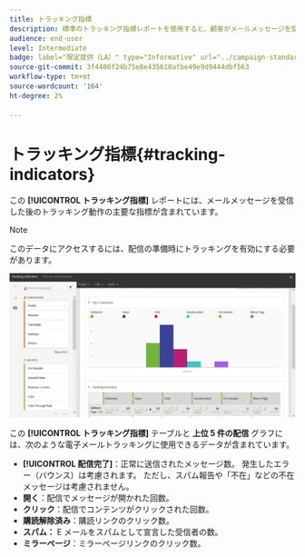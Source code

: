 ```yaml
---
title: トラッキング指標
description: 標準のトラッキング指標レポートを使用すると、顧客がメールメッセージを受信した際の行動について説明できます。
audience: end-user
level: Intermediate
badge: label="限定提供（LA）" type="Informative" url="../campaign-standard-migration-home.md" tooltip="Campaign Standard移行済みユーザーに制限"
source-git-commit: 3f4400f24b75e8e435610afbe49e9d9444dbf563
workflow-type: tm+mt
source-wordcount: '164'
ht-degree: 2%

---
```


# トラッキング指標{#tracking-indicators}

この **[!UICONTROL トラッキング指標]** レポートには、メールメッセージを受信した後のトラッキング動作の主要な指標が含まれています。

>[!NOTE]
>
>このデータにアクセスするには、配信の準備時にトラッキングを有効にする必要があります。

![](assets/delivery_reports_2.png)

この **[!UICONTROL トラッキング指標]** テーブルと **上位 5 件の配信** グラフには、次のような電子メールトラッキングに使用できるデータが含まれています。

* **[!UICONTROL 配信完了]**：正常に送信されたメッセージ数。 発生したエラー（バウンス）は考慮されます。 ただし、スパム報告や「不在」などの不在メッセージは考慮されません。
* **開く**：配信でメッセージが開かれた回数。
* **クリック**：配信でコンテンツがクリックされた回数。
* **購読解除済み**：購読リンクのクリック数。
* **スパム：** E メールをスパムとして宣言した受信者の数。
* **ミラーページ**：ミラーページリンクのクリック数。
